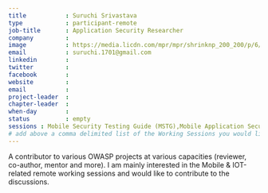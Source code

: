 ```yaml
---
title           : Suruchi Srivastava
type            : participant-remote
job-title       : Application Security Researcher
company         : 
image           : https://media.licdn.com/mpr/mpr/shrinknp_200_200/p/6/005/07c/2d2/244b970.jpg
email           : suruchi.1701@gmail.com
linkedin        : 
twitter         : 
facebook        : 
website         :
email           : 
project-leader  :
chapter-leader  :
when-day        :
status          : empty
sessions : Mobile Security Testing Guide (MSTG),Mobile Application Security Verification Standard (MASVS),Data behind Owasp Top 10 2017,
# add above a comma delimited list of the Working Sessions you would like to attend (use the session's title)
---
```


A contributor to various OWASP projects at various capacities (reviewer, co-author, mentor and more). I am mainly interested in the Mobile & IOT-related remote working sessions and would like to contribute to the discussions.
